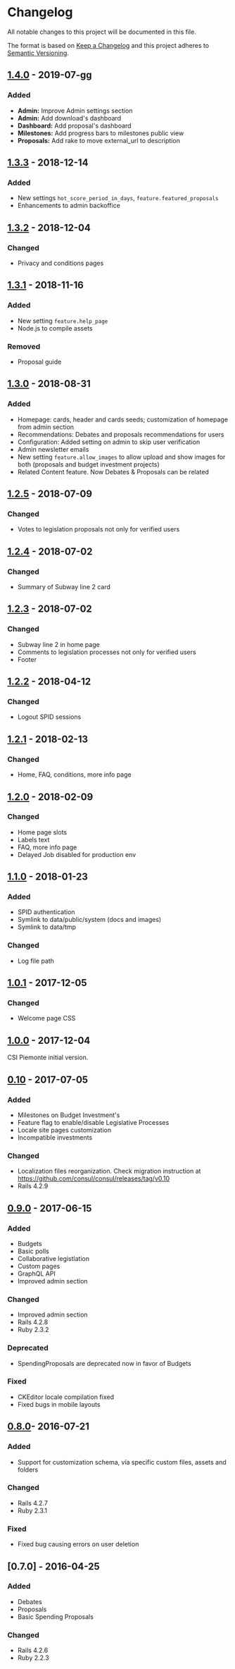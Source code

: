 # Changelog
All notable changes to this project will be documented in this file.

The format is based on [Keep a Changelog](http://keepachangelog.com/en/1.0.0/)
and this project adheres to [Semantic Versioning](http://semver.org/spec/v2.0.0.html).

## [1.4.0](https://github.com/csipiemonte/consul/compare/v1.3.3...v1.4.0) - 2019-07-gg

### Added

- **Admin:** Improve Admin settings section
- **Admin:** Add download's dashboard
- **Dashboard:** Add proposal's dashboard
- **Milestones:** Add progress bars to milestones public view
- **Proposals:** Add rake to move external\_url to description

## [1.3.3](https://github.com/csipiemonte/consul/compare/v1.3.2...v1.3.3) - 2018-12-14

### Added
- New settings `hot_score_period_in_days`, `feature.featured_proposals`
- Enhancements to admin backoffice

## [1.3.2](https://github.com/csipiemonte/consul/compare/v1.3.1...v1.3.2) - 2018-12-04

### Changed
- Privacy and conditions pages

## [1.3.1](https://github.com/csipiemonte/consul/compare/v1.3.0...v1.3.1) - 2018-11-16

### Added
- New setting `feature.help_page`
- Node.js to compile assets

### Removed
- Proposal guide

## [1.3.0](https://github.com/csipiemonte/consul/compare/v1.2.5...v1.3.0) - 2018-08-31

### Added
- Homepage: cards, header and cards seeds; customization of homepage from admin section
- Recommendations: Debates and proposals recommendations for users
- Configuration: Added setting on admin to skip user verification
- Admin newsletter emails
- New setting `feature.allow_images` to allow upload and show images for both (proposals and budget investment projects)
- Related Content feature. Now Debates & Proposals can be related

## [1.2.5](https://github.com/csipiemonte/consul/compare/v1.2.4...v1.2.5) - 2018-07-09

### Changed
- Votes to legislation proposals not only for verified users

## [1.2.4](https://github.com/csipiemonte/consul/compare/v1.2.3...v1.2.4) - 2018-07-02

### Changed
- Summary of Subway line 2 card 

## [1.2.3](https://github.com/csipiemonte/consul/compare/v1.2.2...v1.2.3) - 2018-07-02

### Changed
- Subway line 2 in home page
- Comments to legislation processes not only for verified users
- Footer

## [1.2.2](https://github.com/csipiemonte/consul/compare/v1.2.1...v1.2.2) - 2018-04-12

### Changed
- Logout SPID sessions

## [1.2.1](https://github.com/csipiemonte/consul/compare/v1.2.0...v1.2.1) - 2018-02-13

### Changed
- Home, FAQ, conditions, more info page

## [1.2.0](https://github.com/csipiemonte/consul/compare/v1.1.0...v1.2.0) - 2018-02-09

### Changed
- Home page slots
- Labels text
- FAQ, more info page
- Delayed Job disabled for production env

## [1.1.0](https://github.com/csipiemonte/consul/compare/v1.0.1...v1.1.0) - 2018-01-23

### Added
- SPID authentication
- Symlink to data/public/system (docs and images)
- Symlink to data/tmp

### Changed
- Log file path

## [1.0.1](https://github.com/csipiemonte/consul/compare/v1.0.0...v1.0.1) - 2017-12-05

### Changed
- Welcome page CSS

## [1.0.0](https://github.com/csipiemonte/consul/compare/v0.10...v1.0.0) - 2017-12-04

CSI Piemonte initial version.

## [0.10](https://github.com/consul/consul/compare/v0.9...v0.10) - 2017-07-05
### Added
- Milestones on Budget Investment's
- Feature flag to enable/disable Legislative Processes
- Locale site pages customization
- Incompatible investments

### Changed
- Localization files reorganization. Check migration instruction at https://github.com/consul/consul/releases/tag/v0.10
- Rails 4.2.9

## [0.9.0](https://github.com/consul/consul/compare/v0.8...v0.9) - 2017-06-15
### Added
- Budgets
- Basic polls
- Collaborative legistlation
- Custom pages
- GraphQL API
- Improved admin section

### Changed
- Improved admin section
- Rails 4.2.8
- Ruby 2.3.2

### Deprecated
- SpendingProposals are deprecated now in favor of Budgets

### Fixed
- CKEditor locale compilation fixed
- Fixed bugs in mobile layouts

## [0.8.0](https://github.com/consul/consul/compare/v0.7...v0.8)- 2016-07-21
### Added
- Support for customization schema, vía specific custom files, assets and folders

### Changed
- Rails 4.2.7
- Ruby 2.3.1

### Fixed
- Fixed bug causing errors on user deletion

## [0.7.0] - 2016-04-25
### Added
- Debates
- Proposals
- Basic Spending Proposals

### Changed
- Rails 4.2.6
- Ruby 2.2.3

[Unreleased]: https://github.com/consul/consul/compare/v0.10...consul:master
[0.10.0]: https://github.com/consul/consul/compare/v0.9...v0.10
[0.9.0]: https://github.com/consul/consul/compare/v0.8...v0.9
[0.8.0]: https://github.com/consul/consul/compare/v0.7...v0.8
